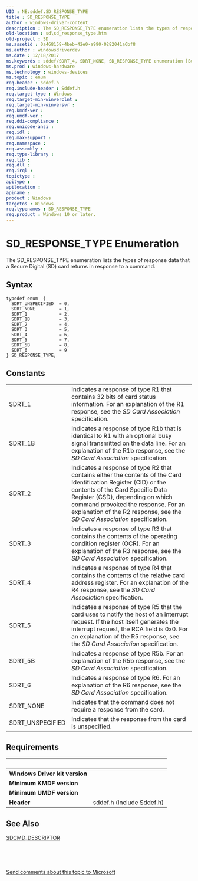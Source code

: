 ```yaml
---
UID : NE:sddef.SD_RESPONSE_TYPE
title : SD_RESPONSE_TYPE
author : windows-driver-content
description : The SD_RESPONSE_TYPE enumeration lists the types of response data that a Secure Digital (SD) card returns in response to a command.
old-location : sd\sd_response_type.htm
old-project : SD
ms.assetid : 0a468158-4beb-42e0-a990-0282041a6bf8
ms.author : windowsdriverdev
ms.date : 12/18/2017
ms.keywords : sddef/SDRT_4, SDRT_NONE, SD_RESPONSE_TYPE enumeration [Buses], sddef/SDRT_UNSPECIFIED, sddef/SDRT_3, sddef/SD_RESPONSE_TYPE, sd-structs_e0ab70a5-5006-4469-872a-ea8f6279b5d6.xml, sddef/SDRT_5B, SDRT_4, SD.sd_response_type, sddef/SDRT_1B, SDRT_5B, sddef/SDRT_NONE, SDRT_UNSPECIFIED, SDRT_6, sddef/SDRT_5, SDRT_1, SDRT_1B, SDRT_2, sddef/SDRT_2, SDRT_3, sddef/SDRT_1, SD_RESPONSE_TYPE, sddef/SDRT_6, SDRT_5
ms.prod : windows-hardware
ms.technology : windows-devices
ms.topic : enum
req.header : sddef.h
req.include-header : Sddef.h
req.target-type : Windows
req.target-min-winverclnt : 
req.target-min-winversvr : 
req.kmdf-ver : 
req.umdf-ver : 
req.ddi-compliance : 
req.unicode-ansi : 
req.idl : 
req.max-support : 
req.namespace : 
req.assembly : 
req.type-library : 
req.lib : 
req.dll : 
req.irql : 
topictype : 
apitype : 
apilocation : 
apiname : 
product : Windows
targetos : Windows
req.typenames : SD_RESPONSE_TYPE
req.product : Windows 10 or later.
---
```


# SD_RESPONSE_TYPE Enumeration
The SD_RESPONSE_TYPE enumeration lists the types of response data that a Secure Digital (SD) card returns in response to a command.

## Syntax
````
typedef enum  { 
  SDRT_UNSPECIFIED  = 0,
  SDRT_NONE         = 1,
  SDRT_1            = 2,
  SDRT_1B           = 3,
  SDRT_2            = 4,
  SDRT_3            = 5,
  SDRT_4            = 6,
  SDRT_5            = 7,
  SDRT_5B           = 8,
  SDRT_6            = 9
} SD_RESPONSE_TYPE;
````

## Constants

<table>

<tr>
<td>SDRT_1</td>
<td>Indicates a response of type R1 that contains 32 bits of card status information. For an explanation of the R1 response, see the <i>SD Card Association</i> specification.</td>
</tr>

<tr>
<td>SDRT_1B</td>
<td>Indicates a response of type R1b that is identical to R1 with an optional busy signal transmitted on the data line. For an explanation of the R1b response, see the <i>SD Card Association </i>specification.</td>
</tr>

<tr>
<td>SDRT_2</td>
<td>Indicates a response of type R2 that contains either the contents of the Card Identification Register (CID) or the contents of the Card Specific Data Register (CSD), depending on which command provoked the response. For an explanation of the R2 response, see the <i>SD Card Association </i>specification.</td>
</tr>

<tr>
<td>SDRT_3</td>
<td>Indicates a response of type R3 that contains the contents of the operating condition register (OCR). For an explanation of the R3 response, see the <i>SD Card Association </i>specification.</td>
</tr>

<tr>
<td>SDRT_4</td>
<td>Indicates a response of type R4 that contains the contents of the relative card address register. For an explanation of the R4 response, see the <i>SD Card Association </i>specification.</td>
</tr>

<tr>
<td>SDRT_5</td>
<td>Indicates a response of type R5 that the card uses to notify the host of an interrupt request. If the host itself generates the interrupt request, the RCA field is 0x0. For an explanation of the R5 response, see the <i>SD Card Association </i>specification.</td>
</tr>

<tr>
<td>SDRT_5B</td>
<td>Indicates a response of type R5b. For an explanation of the R5b response, see the <i>SD Card Association </i>specification.</td>
</tr>

<tr>
<td>SDRT_6</td>
<td>Indicates a response of type R6. For an explanation of the R6 response, see the <i>SD Card Association </i>specification.</td>
</tr>

<tr>
<td>SDRT_NONE</td>
<td>Indicates that the command does not require a response from the card.</td>
</tr>

<tr>
<td>SDRT_UNSPECIFIED</td>
<td>Indicates that the response from the card is unspecified.</td>
</tr>
</table>


## Requirements
| &nbsp; | &nbsp; |
| ---- |:---- |
| **Windows Driver kit version** |  |
| **Minimum KMDF version** |  |
| **Minimum UMDF version** |  |
| **Header** | sddef.h (include Sddef.h) |

## See Also

<a href="https://msdn.microsoft.com/7c49c394-d0b3-4594-a623-0a13825bdcec">SDCMD_DESCRIPTOR</a>

 

 

<a href="mailto:wsddocfb@microsoft.com?subject=Documentation%20feedback [SD\buses]:%20SD_RESPONSE_TYPE enumeration%20 RELEASE:%20(12/18/2017)&amp;body=%0A%0APRIVACY STATEMENT%0A%0AWe use your feedback to improve the documentation. We don't use your email address for any other purpose, and we'll remove your email address from our system after the issue that you're reporting is fixed. While we're working to fix this issue, we might send you an email message to ask for more info. Later, we might also send you an email message to let you know that we've addressed your feedback.%0A%0AFor more info about Microsoft's privacy policy, see http://privacy.microsoft.com/en-us/default.aspx." title="Send comments about this topic to Microsoft">Send comments about this topic to Microsoft</a>